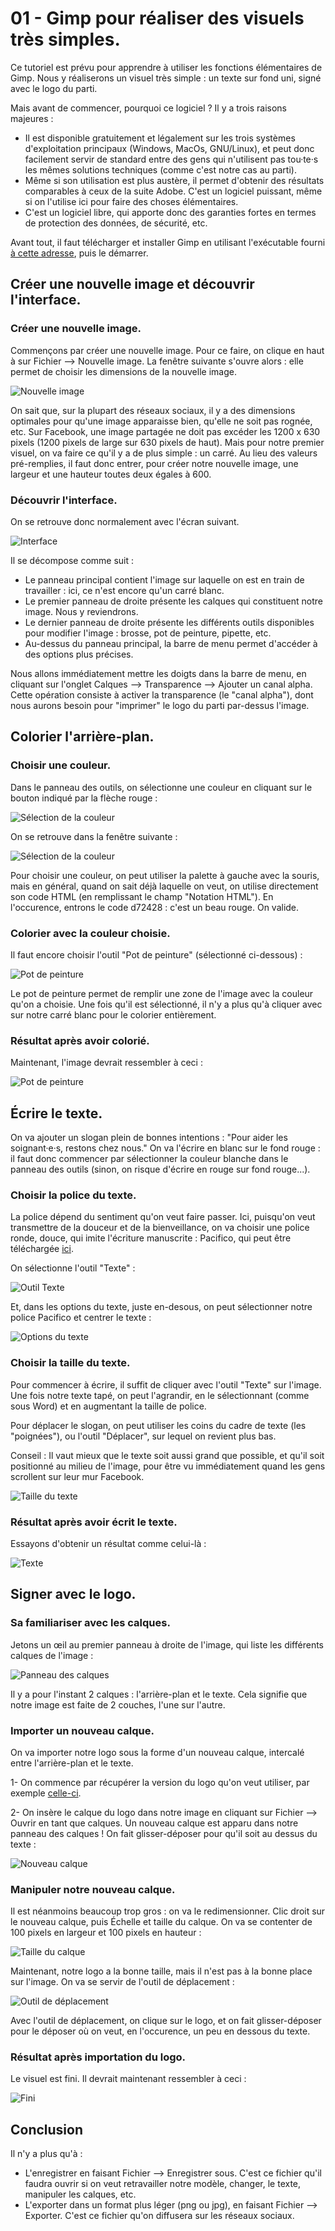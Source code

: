 # 01 - Gimp pour réaliser des visuels très simples.

Ce tutoriel est prévu pour apprendre à utiliser les fonctions élémentaires de Gimp. Nous y réaliserons un visuel très simple : un texte sur fond uni, signé avec le logo du parti.

Mais avant de commencer, pourquoi ce logiciel ? Il y a trois raisons majeures :
* Il est disponible gratuitement et légalement sur les trois systèmes d'exploitation principaux (Windows, MacOs, GNU/Linux), et peut donc facilement servir de standard entre des gens qui n'utilisent pas tou·te·s les mêmes solutions techniques (comme c'est notre cas au parti).
* Même si son utilisation est plus austère, il permet d'obtenir des résultats comparables à ceux de la suite Adobe. C'est un logiciel puissant, même si on l'utilise ici pour faire des choses élémentaires.
* C'est un logiciel libre, qui apporte donc des garanties fortes en termes de protection des données, de sécurité, etc.

Avant tout, il faut télécharger et installer Gimp en utilisant l'exécutable fourni [à cette adresse](https://www.gimp.org/downloads/), puis le démarrer.

## Créer une nouvelle image et découvrir l'interface.

### Créer une nouvelle image.

Commençons par créer une nouvelle image. Pour ce faire, on clique en haut à sur Fichier ⟶ Nouvelle image.
La fenêtre suivante s'ouvre alors : elle permet de choisir les dimensions de la nouvelle image.

![Nouvelle image](gimp_01_aux/01_nouvelle_image.png)

On sait que, sur la plupart des réseaux sociaux, il y a des dimensions optimales pour qu'une image apparaisse bien, qu'elle ne soit pas rognée, etc. Sur Facebook, une image partagée ne doit pas excéder les 1200 x 630 pixels (1200 pixels de large sur 630 pixels de haut).
Mais pour notre premier visuel, on va faire ce qu'il y a de plus simple : un carré. Au lieu des valeurs pré-remplies, il faut donc entrer, pour créer notre nouvelle image, une largeur et une hauteur toutes deux égales à 600.

### Découvrir l'interface.

On se retrouve donc normalement avec l'écran suivant.

![Interface](gimp_01_aux/02_interface.png)

Il se décompose comme suit :
* Le panneau principal contient l'image sur laquelle on est en train de travailler : ici, ce n'est encore qu'un carré blanc.
* Le premier panneau de droite présente les calques qui constituent notre image. Nous y reviendrons.
* Le dernier panneau de droite présente les différents outils disponibles pour modifier l'image : brosse, pot de peinture, pipette, etc.
* Au-dessus du panneau principal, la barre de menu permet d'accéder à des options plus précises.

Nous allons immédiatement mettre les doigts dans la barre de menu, en cliquant sur l'onglet Calques ⟶ Transparence ⟶ Ajouter un canal alpha.
Cette opération consiste à activer la transparence (le "canal alpha"), dont nous aurons besoin pour "imprimer" le logo du parti par-dessus l'image.

## Colorier l'arrière-plan.

### Choisir une couleur.

Dans le panneau des outils, on sélectionne une couleur en cliquant sur le bouton indiqué par la flèche rouge :

![Sélection de la couleur](gimp_01_aux/03_selection_couleur_a.png)

On se retrouve dans la fenêtre suivante :

![Sélection de la couleur](gimp_01_aux/03_selection_couleur_b.png)

Pour choisir une couleur, on peut utiliser la palette à gauche avec la souris, mais en général, quand on sait déjà laquelle on veut, on utilise directement son code HTML (en remplissant le champ "Notation HTML"). En l'occurence, entrons le code d72428 : c'est un beau rouge. On valide.

### Colorier avec la couleur choisie.

Il faut encore choisir l'outil "Pot de peinture" (sélectionné ci-dessous) :

![Pot de peinture](gimp_01_aux/04_pot_peinture.png)

Le pot de peinture permet de remplir une zone de l'image avec la couleur qu'on a choisie. Une fois qu'il est sélectionné, il n'y a plus qu'à cliquer avec sur notre carré blanc pour le colorier entièrement. 

### Résultat après avoir colorié.

Maintenant, l'image devrait ressembler à ceci :

![Pot de peinture](gimp_01_aux/05_fond_rouge.png)

## Écrire le texte.

On va ajouter un slogan plein de bonnes intentions : "Pour aider les soignant·e·s, restons chez nous." On va l'écrire en blanc sur le fond rouge : il faut donc commencer par sélectionner la couleur blanche dans le panneau des outils (sinon, on risque d'écrire en rouge sur fond rouge...).

### Choisir la police du texte.

La police dépend du sentiment qu'on veut faire passer. Ici, puisqu'on veut transmettre de la douceur et de la bienveillance, on va choisir une police ronde, douce, qui imite l'écriture manuscrite : Pacifico, qui peut être téléchargée [ici](https://www.dafont.com/fr/pacifico.font).

On sélectionne l'outil "Texte" :

![Outil Texte](gimp_01_aux/06_texte.png)

Et, dans les options du texte, juste en-desous, on peut sélectionner notre police Pacifico et centrer le texte :

![Options du texte](gimp_01_aux/07_texte_options.png)

### Choisir la taille du texte.

Pour commencer à écrire, il suffit de cliquer avec l'outil "Texte" sur l'image. Une fois notre texte tapé, on peut l'agrandir, en le sélectionnant (comme sous Word) et en augmentant la taille de police. 

Pour déplacer le slogan, on peut utiliser les coins du cadre de texte (les "poignées"), ou l'outil "Déplacer", sur lequel on revient plus bas.

Conseil : Il vaut mieux que le texte soit aussi grand que possible, et qu'il soit positionné au milieu de l'image, pour être vu immédiatement quand les gens scrollent sur leur mur Facebook.

![Taille du texte](gimp_01_aux/08_texte_taille.png)

### Résultat après avoir écrit le texte.

Essayons d'obtenir un résultat comme celui-là :

![Texte](gimp_01_aux/09_texte_resultat.png)

## Signer avec le logo.

### Sa familiariser avec les calques.

Jetons un œil au premier panneau à droite de l'image, qui liste les différents calques de l'image :

![Panneau des calques](gimp_01_aux/10_panneau_calques.png)

Il y a pour l'instant 2 calques : l'arrière-plan et le texte. Cela signifie que notre image est faite de 2 couches, l'une sur l'autre.

### Importer un nouveau calque.

On va importer notre logo sous la forme d'un nouveau calque, intercalé entre l'arrière-plan et le texte.

1- On commence par récupérer la version du logo qu'on veut utiliser, par exemple [celle-ci](https://github.com/PCF-Nanterre/graphisme/blob/master/ressources/logos/pcf_ancien_blanc.png).

2- On insère le calque du logo dans notre image en cliquant sur Fichier ⟶ Ouvrir en tant que calques. Un nouveau calque est apparu dans notre panneau des calques ! On fait glisser-déposer pour qu'il soit au dessus du texte :

![Nouveau calque](gimp_01_aux/11_nouveau_calque.png)

### Manipuler notre nouveau calque.

Il est néanmoins beaucoup trop gros : on va le redimensionner. Clic droit sur le nouveau calque, puis Échelle et taille du calque. On va se contenter de 100 pixels en largeur et 100 pixels en hauteur :

![Taille du calque](gimp_01_aux/12_taille_calque.png)

Maintenant, notre logo a la bonne taille, mais il n'est pas à la bonne place sur l'image. On va se servir de l'outil de déplacement :

![Outil de déplacement](gimp_01_aux/13_deplacement.png)


Avec l'outil de déplacement, on clique sur le logo, et on fait glisser-déposer pour le déposer où on veut, en l'occurence, un peu en dessous du texte.

### Résultat après importation du logo.

Le visuel est fini. Il devrait maintenant ressembler à ceci :

![Fini](gimp_01_aux/14_fini.png)

## Conclusion

Il n'y a plus qu'à :
* L'enregistrer en faisant Fichier ⟶ Enregistrer sous. C'est ce fichier qu'il faudra ouvrir si on veut retravailler notre modèle, changer, le texte, manipuler les calques, etc.
* L'exporter dans un format plus léger (png ou jpg), en faisant Fichier ⟶ Exporter. C'est ce fichier qu'on diffusera sur les réseaux sociaux.
